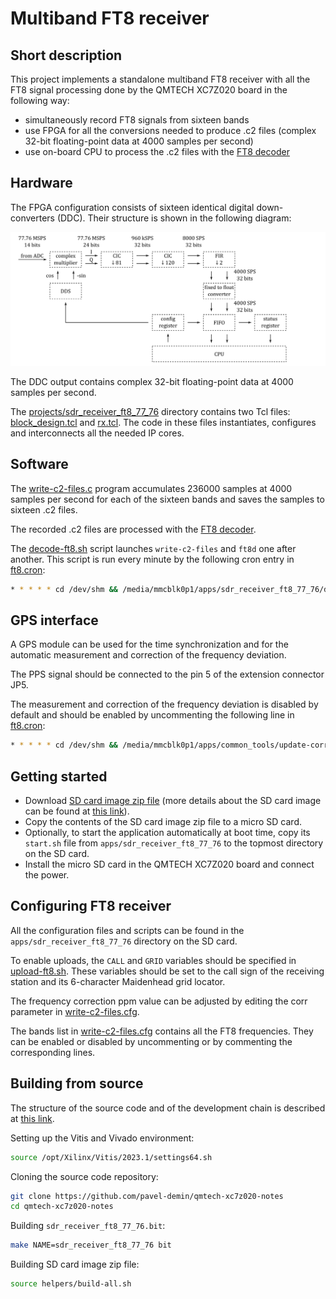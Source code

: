 # Multiband FT8 receiver

## Short description

This project implements a standalone multiband FT8 receiver with all the FT8 signal processing done by the QMTECH XC7Z020 board in the following way:

- simultaneously record FT8 signals from sixteen bands
- use FPGA for all the conversions needed to produce .c2 files (complex 32-bit floating-point data at 4000 samples per second)
- use on-board CPU to process the .c2 files with the [FT8 decoder](https://github.com/pavel-demin/ft8d)

## Hardware

The FPGA configuration consists of sixteen identical digital down-converters (DDC). Their structure is shown in the following diagram:

![FT8 receiver](/img/sdr-receiver-ft8-77-76.png)

The DDC output contains complex 32-bit floating-point data at 4000 samples per second.

The [projects/sdr_receiver_ft8_77_76]($source$/projects/sdr_receiver_ft8_77_76) directory contains two Tcl files: [block_design.tcl]($source$/projects/sdr_receiver_ft8_77_76/block_design.tcl) and [rx.tcl]($source$/projects/sdr_receiver_ft8_77_76/rx.tcl). The code in these files instantiates, configures and interconnects all the needed IP cores.

## Software

The [write-c2-files.c]($source$/projects/sdr_receiver_ft8_77_76/app/write-c2-files.c) program accumulates 236000 samples at 4000 samples per second for each of the sixteen bands and saves the samples to sixteen .c2 files.

The recorded .c2 files are processed with the [FT8 decoder](https://github.com/pavel-demin/ft8d).

The [decode-ft8.sh]($source$/projects/sdr_receiver_ft8_77_76/app/decode-ft8.sh) script launches `write-c2-files` and `ft8d` one after another. This script is run every minute by the following cron entry in [ft8.cron]($source$/projects/sdr_receiver_ft8_77_76/app/ft8.cron):

```bash
* * * * * cd /dev/shm && /media/mmcblk0p1/apps/sdr_receiver_ft8_77_76/decode-ft8.sh >> decode-ft8.log 2>&1 &
```

## GPS interface

A GPS module can be used for the time synchronization and for the automatic measurement and correction of the frequency deviation.

The PPS signal should be connected to the pin 5 of the extension connector JP5.

The measurement and correction of the frequency deviation is disabled by default and should be enabled by uncommenting the following line in [ft8.cron]($source$/projects/sdr_receiver_ft8_77_76/app/ft8.cron):

```bash
* * * * * cd /dev/shm && /media/mmcblk0p1/apps/common_tools/update-corr.sh 77.76 >> update-corr.log 2>&1 &
```

## Getting started

- Download [SD card image zip file]($release_image$) (more details about the SD card image can be found at [this link](/alpine/)).
- Copy the contents of the SD card image zip file to a micro SD card.
- Optionally, to start the application automatically at boot time, copy its `start.sh` file from `apps/sdr_receiver_ft8_77_76` to the topmost directory on the SD card.
- Install the micro SD card in the QMTECH XC7Z020 board and connect the power.

## Configuring FT8 receiver

All the configuration files and scripts can be found in the `apps/sdr_receiver_ft8_77_76` directory on the SD card.

To enable uploads, the `CALL` and `GRID` variables should be specified in [upload-ft8.sh]($source$/projects/sdr_receiver_ft8_77_76/app/upload-ft8.sh#L4-L5). These variables should be set to the call sign of the receiving station and its 6-character Maidenhead grid locator.

The frequency correction ppm value can be adjusted by editing the corr parameter in [write-c2-files.cfg]($source$/projects/sdr_receiver_ft8_77_76/app/write-c2-files.cfg).

The bands list in [write-c2-files.cfg]($source$/projects/sdr_receiver_ft8_77_76/app/write-c2-files.cfg) contains all the FT8 frequencies. They can be enabled or disabled by uncommenting or by commenting the corresponding lines.

## Building from source

The structure of the source code and of the development chain is described at [this link](/led-blinker-77-76/).

Setting up the Vitis and Vivado environment:

```bash
source /opt/Xilinx/Vitis/2023.1/settings64.sh
```

Cloning the source code repository:

```bash
git clone https://github.com/pavel-demin/qmtech-xc7z020-notes
cd qmtech-xc7z020-notes
```

Building `sdr_receiver_ft8_77_76.bit`:

```bash
make NAME=sdr_receiver_ft8_77_76 bit
```

Building SD card image zip file:

```bash
source helpers/build-all.sh
```
